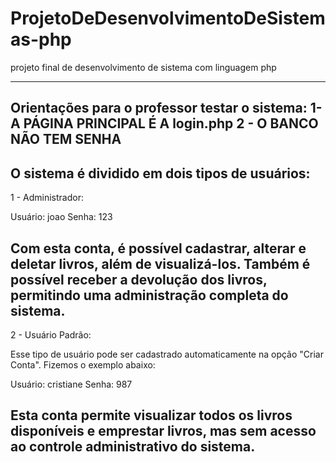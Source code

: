 # ProjetoDeDesenvolvimentoDeSistemas-php
projeto final de desenvolvimento de sistema com linguagem php

------------------------------------------------------------------
Orientações para o professor testar o sistema:
1- A PÁGINA PRINCIPAL É A login.php
2 - O BANCO NÃO TEM SENHA
------------------------------------------------------------------
O sistema é dividido em dois tipos de usuários:
------------------------------------------------------------------
1 - Administrador:

Usuário: joao
Senha: 123

Com esta conta, é possível cadastrar, alterar e deletar livros, além de visualizá-los. Também é possível receber a devolução dos livros, permitindo uma administração completa do sistema.
------------------------------------------------------------------
2 - Usuário Padrão:

Esse tipo de usuário pode ser cadastrado automaticamente na opção "Criar Conta". Fizemos o exemplo abaixo:

Usuário: cristiane
Senha: 987

Esta conta permite visualizar todos os livros disponíveis e emprestar livros, mas sem acesso ao controle administrativo do sistema.
------------------------------------------------------------------



